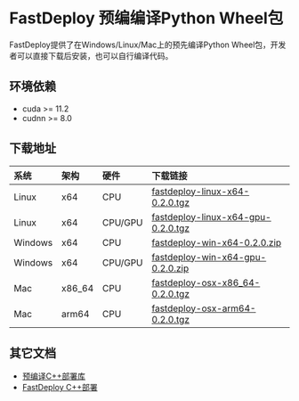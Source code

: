 # FastDeploy 预编编译Python Wheel包

FastDeploy提供了在Windows/Linux/Mac上的预先编译Python Wheel包，开发者可以直接下载后安装，也可以自行编译代码。

## 环境依赖

- cuda >= 11.2
- cudnn >= 8.0

## 下载地址

| 系统 | 架构 | 硬件 | 下载链接 | 
| :--- | :--- | :--- | :------- |
| Linux| x64  | CPU  | [fastdeploy-linux-x64-0.2.0.tgz]() |
| Linux | x64 | CPU/GPU | [fastdeploy-linux-x64-gpu-0.2.0.tgz]() |
| Windows | x64 | CPU | [fastdeploy-win-x64-0.2.0.zip]() |
| Windows | x64 | CPU/GPU | [fastdeploy-win-x64-gpu-0.2.0.zip]() |
| Mac | x86_64 | CPU | [fastdeploy-osx-x86_64-0.2.0.tgz]() |
| Mac | arm64 | CPU | [fastdeploy-osx-arm64-0.2.0.tgz]() |

## 其它文档

- [预编译C++部署库](./prebuilt_libraries.md)
- [FastDeploy C++部署](../../examples)
